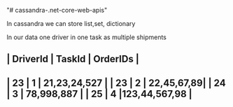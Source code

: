 "# cassandra-.net-core-web-apis" 


In cassandra we can store list,set, dictionary

In our data one driver in one task as multiple shipments

| DriverId | TaskId | OrderIDs |
---------------------------------
| 23      | 1        | 21,23,24,527 |
| 23      | 2        | 22,45,67,89|
| 24      | 3        | 78,998,887 |
| 25      | 4        |123,44,567,98 |
---------------------------------
